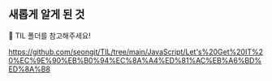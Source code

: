 ## 새롭게 알게 된 것

🌱 TIL 폴더를 참고해주세요!

https://github.com/seongit/TIL/tree/main/JavaScript/Let's%20Get%20IT%20%EC%9E%90%EB%B0%94%EC%8A%A4%ED%81%AC%EB%A6%BD%ED%8A%B8